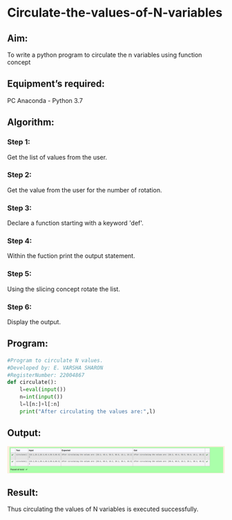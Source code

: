 # Circulate-the-values-of-N-variables
## Aim:
To write a python program to circulate the n variables using function concept
## Equipment’s required:
PC
Anaconda - Python 3.7
## Algorithm: 
### Step 1: 
Get the list of values from the user.
### Step 2: 
Get the value from the user for the number of rotation.
### Step 3: 
Declare a function starting with a keyword 'def'.
### Step 4: 
Within the fuction print the output statement.
### Step 5: 
Using the slicing concept rotate the list.
### Step 6: 
Display the output.
## Program:
```python
#Program to circulate N values.
#Developed by: E. VARSHA SHARON
#RegisterNumber: 22004867
def circulate():
    l=eval(input())
    n=int(input())
    l=l[n:]+l[:n]
    print("After circulating the values are:",l)
```
## Output:
![output](/cir.png)
## Result:
Thus circulating the values of N variables is executed successfully.
